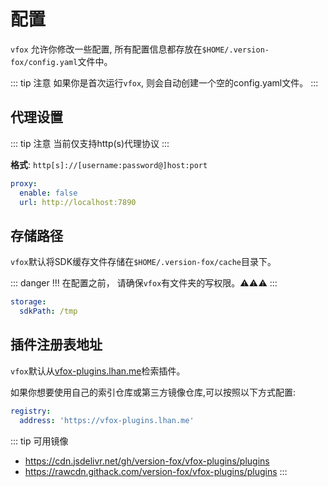 # 配置

`vfox` 允许你修改一些配置, 所有配置信息都存放在`$HOME/.version-fox/config.yaml`文件中。

::: tip 注意
如果你是首次运行`vfox`, 则会自动创建一个空的config.yaml文件。
:::

## 代理设置

::: tip 注意
当前仅支持http(s)代理协议
:::

**格式**: `http[s]://[username:password@]host:port`

```yaml
proxy:
  enable: false
  url: http://localhost:7890
```

## 存储路径

`vfox`默认将SDK缓存文件存储在`$HOME/.version-fox/cache`目录下。

::: danger !!!
在配置之前， 请确保`vfox`有文件夹的写权限。⚠⚠⚠
:::

```yaml
storage:
  sdkPath: /tmp
```

## 插件注册表地址

`vfox`默认从[vfox-plugins.lhan.me](https://vfox-plugins.lhan.me)检索插件。

如果你想要使用自己的索引仓库或第三方镜像仓库,可以按照以下方式配置:

```yaml
registry:
  address: 'https://vfox-plugins.lhan.me'
```

::: tip 可用镜像
- https://cdn.jsdelivr.net/gh/version-fox/vfox-plugins/plugins
- https://rawcdn.githack.com/version-fox/vfox-plugins/plugins
:::
